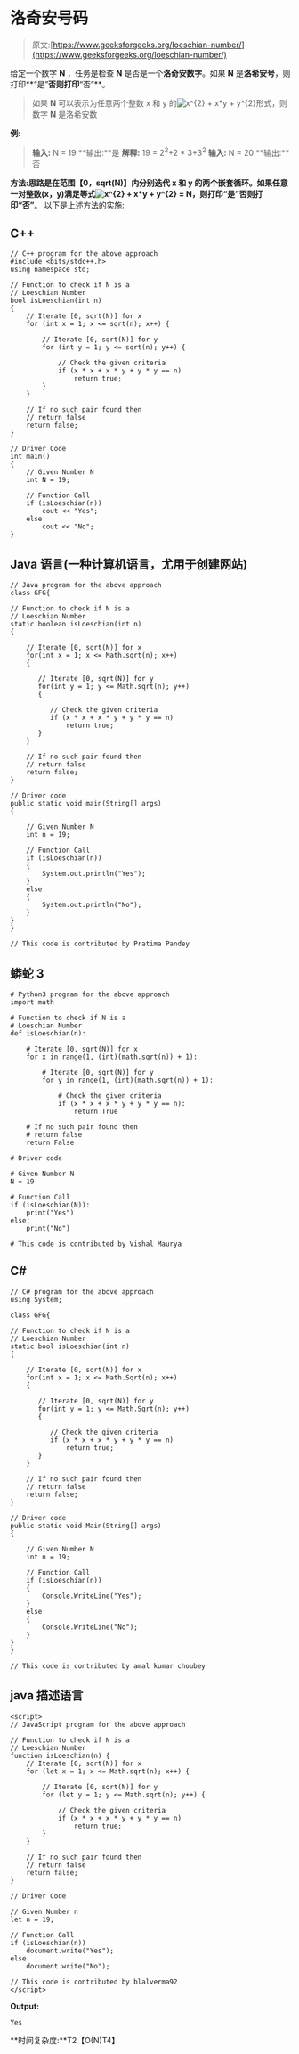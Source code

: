 # 洛奇安号码

> 原文:[https://www.geeksforgeeks.org/loeschian-number/](https://www.geeksforgeeks.org/loeschian-number/)

给定一个数字 **N** ，任务是检查 **N** 是否是一个**洛奇安数字**。如果 **N** 是**洛希安号**，则打印**“是”**否则打印**“否”**。

> 如果 **N** 可以表示为任意两个整数 x 和 y 的![x^{2} + x*y + y^{2}  ](img/7c4959650f5c3cbb3b56d0cd757ec047.png "Rendered by QuickLaTeX.com")形式，则数字 **N** 是洛希安数

**例:**

> **输入:** N = 19
> **输出:**是
> **解释:**
> 19 = 2<sup>2</sup>+2 * 3+3<sup>2</sup>
> **输入:** N = 20
> **输出:**否

**方法:**思路是在范围**【0，sqrt(N)】**内分别迭代 x 和 y 的两个嵌套循环。如果任意一对整数(x，y)满足等式![x^{2} + x*y + y^{2} = N  ](img/c1060c31fae6414f7a53bfd28a5c3d9a.png "Rendered by QuickLaTeX.com")，则打印**“是”**否则打印**“否”**。
以下是上述方法的实施:

## C++

```
// C++ program for the above approach
#include <bits/stdc++.h>
using namespace std;

// Function to check if N is a
// Loeschian Number
bool isLoeschian(int n)
{
    // Iterate [0, sqrt(N)] for x
    for (int x = 1; x <= sqrt(n); x++) {

        // Iterate [0, sqrt(N)] for y
        for (int y = 1; y <= sqrt(n); y++) {

            // Check the given criteria
            if (x * x + x * y + y * y == n)
                return true;
        }
    }

    // If no such pair found then
    // return false
    return false;
}

// Driver Code
int main()
{
    // Given Number N
    int N = 19;

    // Function Call
    if (isLoeschian(n))
        cout << "Yes";
    else
        cout << "No";
}
```

## Java 语言(一种计算机语言，尤用于创建网站)

```
// Java program for the above approach
class GFG{

// Function to check if N is a
// Loeschian Number
static boolean isLoeschian(int n)
{

    // Iterate [0, sqrt(N)] for x
    for(int x = 1; x <= Math.sqrt(n); x++)
    {

       // Iterate [0, sqrt(N)] for y
       for(int y = 1; y <= Math.sqrt(n); y++)
       {

          // Check the given criteria
          if (x * x + x * y + y * y == n)
              return true;
       }
    }

    // If no such pair found then
    // return false
    return false;
}

// Driver code
public static void main(String[] args)
{

    // Given Number N
    int n = 19;

    // Function Call
    if (isLoeschian(n))
    {
        System.out.println("Yes");
    }
    else
    {
        System.out.println("No");
    }
}
}

// This code is contributed by Pratima Pandey
```

## 蟒蛇 3

```
# Python3 program for the above approach
import math

# Function to check if N is a
# Loeschian Number
def isLoeschian(n):

    # Iterate [0, sqrt(N)] for x
    for x in range(1, (int)(math.sqrt(n)) + 1):

        # Iterate [0, sqrt(N)] for y
        for y in range(1, (int)(math.sqrt(n)) + 1):

            # Check the given criteria
            if (x * x + x * y + y * y == n):
                return True

    # If no such pair found then
    # return false
    return False

# Driver code

# Given Number N
N = 19

# Function Call
if (isLoeschian(N)):
    print("Yes")
else:
    print("No")

# This code is contributed by Vishal Maurya
```

## C#

```
// C# program for the above approach
using System;

class GFG{

// Function to check if N is a
// Loeschian Number
static bool isLoeschian(int n)
{

    // Iterate [0, sqrt(N)] for x
    for(int x = 1; x <= Math.Sqrt(n); x++)
    {

       // Iterate [0, sqrt(N)] for y
       for(int y = 1; y <= Math.Sqrt(n); y++)
       {

          // Check the given criteria
          if (x * x + x * y + y * y == n)
              return true;
       }
    }

    // If no such pair found then
    // return false
    return false;
}

// Driver code
public static void Main(String[] args)
{

    // Given Number N
    int n = 19;

    // Function Call
    if (isLoeschian(n))
    {
        Console.WriteLine("Yes");
    }
    else
    {
        Console.WriteLine("No");
    }
}
}

// This code is contributed by amal kumar choubey
```

## java 描述语言

```
<script>
// JavaScript program for the above approach

// Function to check if N is a
// Loeschian Number
function isLoeschian(n) {
    // Iterate [0, sqrt(N)] for x
    for (let x = 1; x <= Math.sqrt(n); x++) {

        // Iterate [0, sqrt(N)] for y
        for (let y = 1; y <= Math.sqrt(n); y++) {

            // Check the given criteria
            if (x * x + x * y + y * y == n)
                return true;
        }
    }

    // If no such pair found then
    // return false
    return false;
}

// Driver Code

// Given Number n
let n = 19;

// Function Call
if (isLoeschian(n))
    document.write("Yes");
else
    document.write("No");

// This code is contributed by blalverma92
</script>
```

**Output:** 

```
Yes
```

**时间复杂度:**T2【O(N)T4】